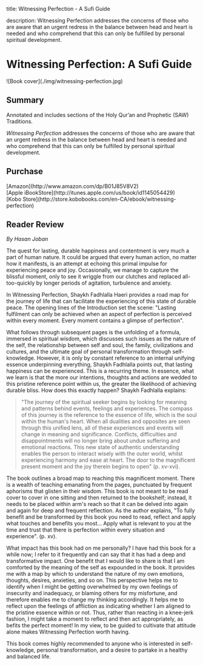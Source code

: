 title: Witnessing Perfection - A Sufi Guide

description: Witnessing Perfection addresses the concerns of those who are aware that an urgent redress in the balance between head and heart is needed and who comprehend that this can only be fulfilled by personal spiritual development.

# Witnessing Perfection: A Sufi Guide

<div markdown="1" class="cover-image">
![Book cover](./img/witnessing-perfection.jpg)
</div>

## Summary

Annotated and includes sections of the Holy Qur’an and Prophetic (SAW) Traditions.

_Witnessing Perfection_ addresses the concerns of those who are aware that an urgent redress in the balance between head and heart is needed and who comprehend that this can only be fulfilled by personal spiritual development.

## Purchase

<div markdown="3" class="purchase-link">
[Amazon](http://www.amazon.com/dp/B01J85V8V2)
</div>

<div markdown="3" class="purchase-link">
[Apple iBookStore](http://itunes.apple.com/us/book/id1145054429)
</div>

<div markdown="3" class="purchase-link">
[Kobo Store](http://store.kobobooks.com/en-CA/ebook/witnessing-perfection)
</div>

## Reader Review

_By Hasan Joban_

The quest for lasting, durable happiness and contentment is very much a part of human nature. It could be argued that every human action, no matter how it manifests, is an attempt at echoing this primal impulse for experiencing peace and joy. Occasionally, we manage to capture the blissful moment, only to see it wriggle from our clutches and replaced all-too-quickly by longer periods of agitation, turbulence and anxiety.

In Witnessing Perfection, Shaykh Fadhlalla Haeri provides a road map for the journey of life that can facilitate the experiencing of this state of durable peace. The opening lines of the Introduction set the scene: "Lasting fulfilment can only be achieved when an aspect of perfection is perceived within every moment. Every moment contains a glimpse of perfection".

What follows through subsequent pages is the unfolding of a formula, immersed in spiritual wisdom, which discusses such issues as the nature of the self, the relationship between self and soul, the family, civilizations and cultures, and the ultimate goal of personal transformation through self-knowledge. However, it is only by constant reference to an internal unifying essence underpinning everything, Shaykh Fadhlalla points out, that lasting happiness can be experienced. This is a recurring theme. In essence, what we learn is that the more our intentions, thoughts and actions are wedded to this pristine reference point within us, the greater the likelihood of achieving durable bliss. How does this exactly happen? Shaykh Fadhlalla explains:

> "The journey of the spiritual seeker begins by looking for meaning and patterns behind events, feelings and experiences. The compass of this journey is the reference to the essence of life, which is the soul within the human's heart. When all dualities and opposites are seen through this unified lens, all of these experiences and events will change in meaning and significance. Conflicts, difficulties and disappointments will no longer bring about undue suffering and emotional reactions. This new state of authentic understanding enables the person to interact wisely with the outer world, whilst experiencing harmony and ease at heart. The door to the magnificent present moment and the joy therein begins to open" (p. xv-xvi).

The book outlines a broad map to reaching this magnificent moment. There is a wealth of teaching emanating from the pages, punctuated by frequent aphorisms that glisten in their wisdom. This book is not meant to be read cover to cover in one sitting and then returned to the bookshelf; instead, it needs to be placed within arm's reach so that it can be delved into again and again for deep and frequent reflection. As the author explains, "To fully benefit and be transformed by this book you need to read, reflect and apply what touches and benefits you most... Apply what is relevant to you at the time and trust that there is perfection within every situation and experience". (p. xv).

What impact has this book had on me personally? I have had this book for a while now; I refer to it frequently and can say that it has had a deep and transformative impact. One benefit that I would like to share is that I am comforted by the meaning of the self as expounded in the book. It provides me with a map by which to understand the nature of my own emotions, thoughts, desires, anxieties, and so on. This perspective helps me to identify when I might be getting overwhelmed by my own feelings of insecurity and inadequacy, or blaming others for my misfortune, and therefore enables me to change my thinking accordingly. It helps me to reflect upon the feelings of affliction as indicating whether I am aligned to the pristine essence within or not. Thus, rather than reacting in a knee-jerk fashion, I might take a moment to reflect and then act appropriately, as befits the perfect moment! In my view, to be guided to cultivate that attitude alone makes Witnessing Perfection worth having.

This book comes highly recommended to anyone who is interested in self-knowledge, personal transformation, and a desire to partake in a healthy and balanced life. 
